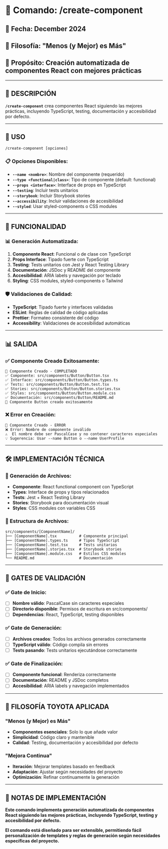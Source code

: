 # 🧩 Comando: /create-component

## 📅 **Fecha**: December 2024
## 🚗 **Filosofía**: "Menos (y Mejor) es Más"
## 🎯 **Propósito**: Creación automatizada de componentes React con mejores prácticas

---

## 🎯 **DESCRIPCIÓN**

**`/create-component`** crea componentes React siguiendo las mejores prácticas, incluyendo TypeScript, testing, documentación y accesibilidad por defecto.

---

## 🚀 **USO**

```
/create-component [opciones]
```

### **📋 Opciones Disponibles:**

- **`--name <nombre>`**: Nombre del componente (requerido)
- **`--type <functional|class>`**: Tipo de componente (default: functional)
- **`--props <interface>`**: Interface de props en TypeScript
- **`--testing`**: Incluir tests unitarios
- **`--storybook`**: Incluir Storybook stories
- **`--accessibility`**: Incluir validaciones de accesibilidad
- **`--styled`**: Usar styled-components o CSS modules

---

## 🔄 **FUNCIONALIDAD**

### **📊 Generación Automatizada:**
1. **Componente React**: Funcional o de clase con TypeScript
2. **Props Interface**: Tipado fuerte con TypeScript
3. **Testing**: Tests unitarios con Jest y React Testing Library
4. **Documentación**: JSDoc y README del componente
5. **Accesibilidad**: ARIA labels y navegación por teclado
6. **Styling**: CSS modules, styled-components o Tailwind

### **🛡️ Validaciones de Calidad:**
- **TypeScript**: Tipado fuerte y interfaces validadas
- **ESLint**: Reglas de calidad de código aplicadas
- **Prettier**: Formateo consistente del código
- **Accessibility**: Validaciones de accesibilidad automáticas

---

## 📊 **SALIDA**

### **✅ Componente Creado Exitosamente:**
```
🧩 Componente Creado - COMPLETADO
✅ Componente: src/components/Button/Button.tsx
✅ Interface: src/components/Button/Button.types.ts
✅ Tests: src/components/Button/Button.test.tsx
✅ Stories: src/components/Button/Button.stories.tsx
✅ Styles: src/components/Button/Button.module.css
✅ Documentación: src/components/Button/README.md
🎉 Componente Button creado exitosamente
```

### **❌ Error en Creación:**
```
🧩 Componente Creado - ERROR
❌ Error: Nombre de componente inválido
⚠️  El nombre debe ser PascalCase y no contener caracteres especiales
💡 Sugerencia: Usar --name Button o --name UserProfile
```

---

## 🛠️ **IMPLEMENTACIÓN TÉCNICA**

### **🔧 Generación de Archivos:**
- **Componente**: React functional component con TypeScript
- **Types**: Interface de props y tipos relacionados
- **Tests**: Jest + React Testing Library
- **Stories**: Storybook para documentación visual
- **Styles**: CSS modules con variables CSS

### **📝 Estructura de Archivos:**
```
src/components/[ComponentName]/
├── [ComponentName].tsx          # Componente principal
├── [ComponentName].types.ts     # Tipos TypeScript
├── [ComponentName].test.tsx     # Tests unitarios
├── [ComponentName].stories.tsx  # Storybook stories
├── [ComponentName].module.css   # Estilos CSS modules
└── README.md                    # Documentación
```

---

## 🚨 **GATES DE VALIDACIÓN**

### **✅ Gate de Inicio:**
- [ ] **Nombre válido**: PascalCase sin caracteres especiales
- [ ] **Directorio disponible**: Permisos de escritura en src/components/
- [ ] **Dependencias**: React, TypeScript, testing disponibles

### **✅ Gate de Generación:**
- [ ] **Archivos creados**: Todos los archivos generados correctamente
- [ ] **TypeScript válido**: Código compila sin errores
- [ ] **Tests pasando**: Tests unitarios ejecutándose correctamente

### **✅ Gate de Finalización:**
- [ ] **Componente funcional**: Renderiza correctamente
- [ ] **Documentación**: README y JSDoc completos
- [ ] **Accesibilidad**: ARIA labels y navegación implementados

---

## 🚀 **FILOSOFÍA TOYOTA APLICADA**

### **"Menos (y Mejor) es Más"**
- **Componentes esenciales**: Solo lo que añade valor
- **Simplicidad**: Código claro y mantenible
- **Calidad**: Testing, documentación y accesibilidad por defecto

### **"Mejora Continua"**
- **Iteración**: Mejorar templates basado en feedback
- **Adaptación**: Ajustar según necesidades del proyecto
- **Optimización**: Refinar continuamente la generación

---

## 📝 **NOTAS DE IMPLEMENTACIÓN**

**Este comando implementa generación automatizada de componentes React siguiendo las mejores prácticas, incluyendo TypeScript, testing y accesibilidad por defecto.**

**El comando está diseñado para ser extensible, permitiendo fácil personalización de templates y reglas de generación según necesidades específicas del proyecto.**
